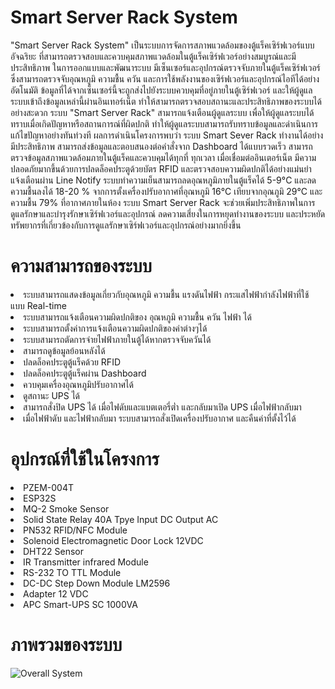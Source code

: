 # Smart Server Rack System
<p>"Smart Server Rack System" เป็นระบบการจัดการสภาพแวดล้อมของตู้แร็คเซิร์ฟเวอร์แบบอัจฉริยะ ที่สามารถตรวจสอบและควบคุมสภาพแวดล้อมในตู้แร็คเซิร์ฟเวอร์อย่างสมบูรณ์และมีประสิทธิภาพ ในการออกแบบและพัฒนาระบบ มีเซ็นเซอร์และอุปกรณ์ตรวจจับภายในตู้แร็คเซิร์ฟเวอร์ ซึ่งสามารถตรวจจับอุณหภูมิ ความชื้น ควัน และการใช้พลังงานของเซิร์ฟเวอร์และอุปกรณ์ไอทีได้อย่างอัตโนมัติ ข้อมูลที่ได้จากเซ็นเซอร์นี้จะถูกส่งไปยังระบบควบคุมที่อยู่ภายในตู้เซิร์ฟเวอร์ และให้ผู้ดูแลระบบเข้าถึงข้อมูลเหล่านี้ผ่านอินเทอร์เน็ต ทำให้สามารถตรวจสอบสถานะและประสิทธิภาพของระบบได้อย่างสะดวก ระบบ "Smart Server Rack" สามารถแจ้งเตือนผู้ดูแลระบบ เพื่อให้ผู้ดูแลระบบได้ทราบเมื่อเกิดปัญหาหรือสถานการณ์ที่ผิดปกติ ทำให้ผู้ดูแลระบบสามารถรับทราบข้อมูลและดำเนินการแก้ไขปัญหาอย่างทันท่วงที ผลการดำเนินโครงการพบว่า ระบบ Smart Sever Rack ทำงานได้อย่างมีประสิทธิภาพ สามารถส่งข้อมูลและตอบสนองต่อคำสั่งจาก Dashboard ได้แบบรวดเร็ว สามารถตรวจข้อมูลสภาพแวดล้อมภายในตู้แร็คและควบคุมได้ทุกที่ ทุกเวลา เมื่อเชื่อมต่ออินเตอร์เน็ต  มีความปลอดภัยมากขึ้นด้วยการปลดล็อคประตูด้วยบัตร RFID และตรวจสอบความผิดปกติได้อย่างแม่นยำ แจ้งเตือนผ่าน Line Notify ระบบทำความเย็นสามารถลดอุณหภูมิภายในตู้แร็คได้ 5-9°C และลดความชื้นลงได้ 18-20 % จากการตั้งเครื่องปรับอากาศที่อุณหภูมิ 16°C เทียบจากอุณภูมิ 29°C และความชื้น 79% ที่อากาศภายในห้อง ระบบ Smart Server Rack จะช่วยเพิ่มประสิทธิภาพในการดูแลรักษาและบำรุงรักษาเซิร์ฟเวอร์และอุปกรณ์ ลดความเสี่ยงในการหยุดทำงานของระบบ และประหยัดทรัพยากรที่เกี่ยวข้องกับการดูแลรักษาเซิร์ฟเวอร์และอุปกรณ์อย่างมากยิ่งขึ้น</p>

# ความสามารถของระบบ
<li>ระบบสามารถแสดงข้อมูลเกี่ยวกับอุณหภูมิ ความชื้น แรงดันไฟฟ้า กระแสไฟฟ้ากำลังไฟฟ้าที่ใช้ แบบ Real-time</li>
<li>ระบบสามารถแจ้งเตือนความผิดปกติของ อุณหภูมิ ความชื้น ควัน ไฟฟ้า ได้</li>
<li>ระบบสามารถตั้งค่าการแจ้งเตือนความผิดปกติของค่าต่างๆได้</li>
<li>ระบบสามารถตัดการจ่ายไฟฟ้าภายในตู้ได้หากตรวจจับควันได้</li>
<li>สามารถดูข้อมูลย้อนหลังได้</li>
<li>ปลดล็อคประตูตู้แร็คด้วย RFID</li>
<li>ปลดล็อคประตูตู้แร็คผ่าน Dashboard</li>
<li>ควบคุมเครื่องอุณหภูมิปรับอากาศได้</li>
<li>ดูสถานะ UPS ได้ </li>
<li>สามารถสั่งปิด UPS ได้ เมื่อไฟดับและแบตเตอรี่ต่ำ และกลับมาเปิด UPS เมื่อไฟฟ้ากลับมา</li>
<li>เมื่อไฟฟ้าดับ และไฟฟ้ากลับมา ระบบสามารถสั่งเปิดเครื่องปรับอากาศ และคืนค่าที่ตั้งไว้ได้</li>

# อุปกรณ์ที่ใช้ในโครงการ
<li>PZEM-004T</li>
<li>ESP32S</li>
<li>MQ-2 Smoke Sensor</li>
<li>Solid State Relay 40A Tpye Input DC Output AC</li>
<li>PN532 RFID/NFC Module</li>
<li>Solenoid Electromagnetic Door Lock 12VDC</li>
<li>DHT22 Sensor</li>
<li>IR Transmitter infrared Module</li>
<li>RS-232 TO TTL Module</li>
<li>DC-DC Step Down Module LM2596</li>
<li>Adapter 12 VDC</li>
<li>APC Smart-UPS SC 1000VA </li>

# ภาพรวมของระบบ
![Overall System](https://github.com/user-attachments/assets/6f49f413-cbf9-4dc2-9365-64dc2cd3f69d)
